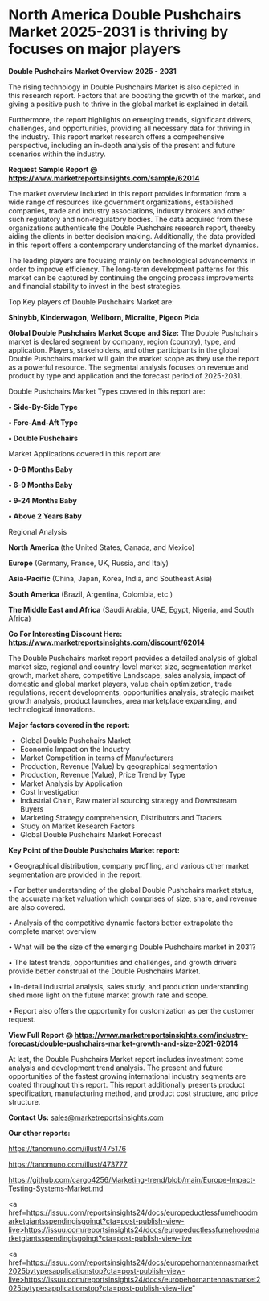  # North America Double Pushchairs Market 2025-2031 is thriving by focuses on major players

<Strong> Double Pushchairs Market Overview 2025 - 2031</strong>

The rising technology in Double Pushchairs Market is also depicted in this research report. Factors that are boosting the growth of the market, and giving a positive push to thrive in the global market is explained in detail.

Furthermore, the report highlights on emerging trends, significant drivers, challenges, and opportunities, providing all necessary data for thriving in the industry. This report market research offers a comprehensive perspective, including an in-depth analysis of the present and future scenarios within the industry.

<strong>Request Sample Report @ <a href=https://www.marketreportsinsights.com/sample/62014>https://www.marketreportsinsights.com/sample/62014</a></strong>

The market overview included in this report provides information from a wide range of resources like government organizations, established companies, trade and industry associations, industry brokers and other such regulatory and non-regulatory bodies. The data acquired from these organizations authenticate the Double Pushchairs research report, thereby aiding the clients in better decision making. Additionally, the data provided in this report offers a contemporary understanding of the market dynamics.

The leading players are focusing mainly on technological advancements in order to improve efficiency. The long-term development patterns for this market can be captured by continuing the ongoing process improvements and financial stability to invest in the best strategies.

Top Key players of Double Pushchairs Market are:

<strong>Shinybb, Kinderwagon, Wellborn, Micralite, Pigeon Pida</strong>

<strong><b>Global Double Pushchairs Market Scope and Size:</b></strong>
The Double Pushchairs market is declared segment by company, region (country), type, and application. Players, stakeholders, and other participants in the global Double Pushchairs market will gain the market scope as they use the report as a powerful resource. The segmental analysis focuses on revenue and product by type and application and the forecast period of 2025-2031.

Double Pushchairs Market Types covered in this report are:

<strong>• Side-By-Side Type

• Fore-And-Aft Type

• Double Pushchairs</strong>

Market Applications covered in this report are:

<strong>• 0-6 Months Baby

• 6-9 Months Baby

• 9-24 Months Baby

• Above 2 Years Baby</strong> 

Regional Analysis

<strong>North America</strong> (the United States, Canada, and Mexico)

<strong>Europe</strong> (Germany, France, UK, Russia, and Italy)

<strong>Asia-Pacific</strong> (China, Japan, Korea, India, and Southeast Asia)

<strong>South America</strong> (Brazil, Argentina, Colombia, etc.)

<strong>The Middle East and Africa</strong> (Saudi Arabia, UAE, Egypt, Nigeria, and South Africa)

<strong>Go For Interesting Discount Here: <a href=https://www.marketreportsinsights.com/discount/62014>https://www.marketreportsinsights.com/discount/62014</a></strong>

The Double Pushchairs market report provides a detailed analysis of global market size, regional and country-level market size, segmentation market growth, market share, competitive Landscape, sales analysis, impact of domestic and global market players, value chain optimization, trade regulations, recent developments, opportunities analysis, strategic market growth analysis, product launches, area marketplace expanding, and technological innovations.

<strong><b>Major factors covered in the report:</b></strong>
<ul>
  <li>Global Double Pushchairs Market </li>
  <li>Economic Impact on the Industry</li>
  <li>Market Competition in terms of Manufacturers</li>
  <li>Production, Revenue (Value) by geographical segmentation</li>
  <li>Production, Revenue (Value), Price Trend by Type</li>
  <li>Market Analysis by Application</li>
  <li>Cost Investigation</li>
  <li>Industrial Chain, Raw material sourcing strategy and Downstream Buyers</li>
  <li>Marketing Strategy comprehension, Distributors and Traders</li>
  <li>Study on Market Research Factors</li>
  <li>Global Double Pushchairs Market Forecast</li>
</ul>

<strong><b>Key Point of the Double Pushchairs Market report:</b></strong>

• Geographical distribution, company profiling, and various other market segmentation are provided in the report.

• For better understanding of the global Double Pushchairs market status, the accurate market valuation which comprises of size, share, and revenue are also covered.

• Analysis of the competitive dynamic factors better extrapolate the complete market overview

• What will be the size of the emerging Double Pushchairs market in 2031?

• The latest trends, opportunities and challenges, and growth drivers provide better construal of the Double Pushchairs Market.

• In-detail industrial analysis, sales study, and production understanding shed more light on the future market growth rate and scope.

• Report also offers the opportunity for customization as per the customer request.

<strong><b>View Full Report @ <a href=https://www.marketreportsinsights.com/industry-forecast/double-pushchairs-market-growth-and-size-2021-62014>https://www.marketreportsinsights.com/industry-forecast/double-pushchairs-market-growth-and-size-2021-62014</a></b></strong>


At last, the Double Pushchairs Market report includes investment come analysis and development trend analysis. The present and future opportunities of the fastest growing international industry segments are coated throughout this report. This report additionally presents product specification, manufacturing method, and product cost structure, and price structure.

<strong>Contact Us:</strong>
sales@marketreportsinsights.com

<strong>Our other reports:</strong>

<a href=https://tanomuno.com/illust/475176>https://tanomuno.com/illust/475176</a>

<a href=https://tanomuno.com/illust/473777>https://tanomuno.com/illust/473777</a>

<a href=https://github.com/cargo4256/Marketing-trend/blob/main/Europe-Impact-Testing-Systems-Market.md>https://github.com/cargo4256/Marketing-trend/blob/main/Europe-Impact-Testing-Systems-Market.md</a>

<a href=https://issuu.com/reportsinsights24/docs/europeductlessfumehoodmarketgiantsspendingisgoingt?cta=post-publish-view-live>https://issuu.com/reportsinsights24/docs/europeductlessfumehoodmarketgiantsspendingisgoingt?cta=post-publish-view-live</a>

<a href=https://issuu.com/reportsinsights24/docs/europehornantennasmarket2025bytypesapplicationstop?cta=post-publish-view-live>https://issuu.com/reportsinsights24/docs/europehornantennasmarket2025bytypesapplicationstop?cta=post-publish-view-live</a>"
